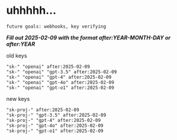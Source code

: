 # uhhhhh...

`future goals: webhooks, key verifying`



***Fill out 2025-02-09 with the format after:YEAR-MONTH-DAY or after:YEAR***

old keys
```
"sk-" "openai" after:2025-02-09
"sk-" "openai" "gpt-3.5" after:2025-02-09
"sk-" "openai" "gpt-4" after:2025-02-09
"sk-" "openai" "gpt-4o" after:2025-02-09
"sk-" "openai" "gpt-o1" after:2025-02-09
```

new keys
```
"sk-proj-" after:2025-02-09
"sk-proj-" "gpt-3.5" after:2025-02-09
"sk-proj-" "gpt-4" after:2025-02-09
"sk-proj-" "gpt-4o" after:2025-02-09
"sk-proj-" "gpt-o1" after:2025-02-09
```
